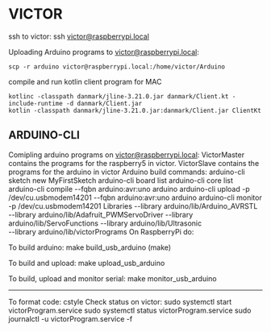 # VICTOR

ssh to victor:
  	ssh victor@raspberrypi.local

Uploading Arduino programs to victor@raspberrypi.local:

	scp -r arduino victor@raspberrypi.local:/home/victor/Arduino

compile and run kotlin client program for MAC

	kotlinc -classpath danmark/jline-3.21.0.jar danmark/Client.kt -include-runtime -d danmark/Client.jar
	kotlin -classpath danmark/jline-3.21.0.jar:danmark/Client.jar ClientKt


ARDUINO-CLI
----------------------------------------------------------------------
Comipling arduino programs on victor@raspberrypi.local:
VictorMaster contains the programs for the raspberry5 in victor. 
VictorSlave contains the programs for the arduino in victor
Arduino build commands:
	arduino-cli sketch new MyFirstSketch
	arduino-cli board list
	arduino-cli core list
	arduino-cli compile --fqbn arduino:avr:uno arduino
	arduino-cli upload -p /dev/cu.usbmodem14201 --fqbn arduino:avr:uno arduino
	arduino-cli monitor -p /dev/cu.usbmodem14201
Libraries
	--library arduino/lib/Arduino_AVRSTL
	--library arduino/lib/Adafruit_PWMServoDriver
	--library arduino/lib/ServoFunctions
	--library arduino/lib/Ultrasonic	
	--library arduino/lib/victorPrograms
On RaspberryPi do:

To build arduino:
	make build_usb_arduino  (make)

To build and upload:
	make upload_usb_arduino

To build, upload and monitor serial:
	make monitor_usb_arduino

------------------------------------------------------------------------

To format code:
 	cstyle 
Check status on victor:
	sudo systemctl start victorProgram.service
	sudo systemctl status victorProgram.service
	sudo journalctl -u victorProgram.service -f


















